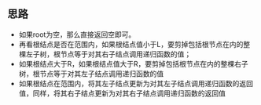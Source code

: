 ## 思路

- 如果root为空，那么直接返回空即可。
- 再看根结点是否在范围内，如果根结点值小于L，要剪掉包括根节点在内的整棵左子树，根节点等于对其右子结点调用递归函数的值；
- 如果根结点大于R，如果根结点值大于R，要剪掉包括根节点在内的整棵右子树，根节点等于对其左子结点调用递归函数的值
- 如果根结点在范围内，将其左子结点更新为对其左子结点调用递归函数的返回值，同样，将其右子结点更新为对其右子结点调用递归函数的返回值

